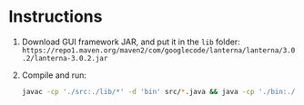 # Instructions
1. Download GUI framework JAR, and put it in the `lib` folder: `https://repo1.maven.org/maven2/com/googlecode/lanterna/lanterna/3.0.2/lanterna-3.0.2.jar`

1. Compile and run:
	```bash
	javac -cp './src:./lib/*' -d 'bin' src/*.java && java -cp './bin:./lib/*' -ea PokemonGridGame
	```

